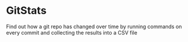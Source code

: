 GitStats
========

Find out how a git repo has changed over time by running commands on every commit and collecting the results into a CSV file
